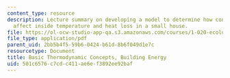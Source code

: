 ```yaml
---
content_type: resource
description: Lecture summary on developing a model to determine how construction materials
  affect inside temperature and heat loss in a small house.
file: https://ol-ocw-studio-app-qa.s3.amazonaws.com/courses/1-020-ecology-ii-engineering-for-sustainability-spring-2008/501c6576c7cdc411ae6ef3892ee92baf_lec8_9.pdf
file_type: application/pdf
parent_uid: 2bb5b4f5-59b6-0424-b61d-8b6f049d1e7c
resourcetype: Document
title: Basic Thermodynamic Concepts, Building Energy
uid: 501c6576-c7cd-c411-ae6e-f3892ee92baf
---
```

